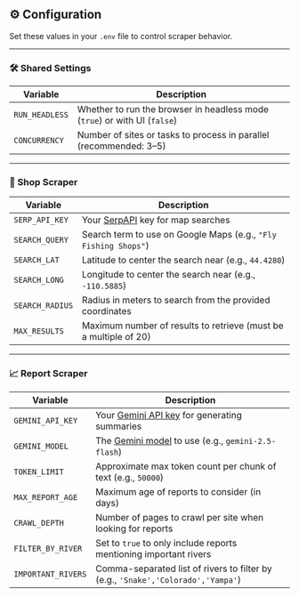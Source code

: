 ## ⚙️ Configuration

Set these values in your `.env` file to control scraper behavior.

---

### 🛠️ Shared Settings

| Variable       | Description                                                               |
| -------------- | ------------------------------------------------------------------------- |
| `RUN_HEADLESS` | Whether to run the browser in headless mode (`true`) or with UI (`false`) |
| `CONCURRENCY`  | Number of sites or tasks to process in parallel (recommended: 3–5)        |

---

### 🛒 Shop Scraper

| Variable        | Description                                                             |
| --------------- | ----------------------------------------------------------------------- |
| `SERP_API_KEY`  | Your [SerpAPI](https://serpapi.com/manage-api-key) key for map searches |
| `SEARCH_QUERY`  | Search term to use on Google Maps (e.g., `"Fly Fishing Shops"`)         |
| `SEARCH_LAT`    | Latitude to center the search near (e.g., `44.4280`)                    |
| `SEARCH_LONG`   | Longitude to center the search near (e.g., `-110.5885`)                 |
| `SEARCH_RADIUS` | Radius in meters to search from the provided coordinates                |
| `MAX_RESULTS`   | Maximum number of results to retrieve (must be a multiple of 20)        |

---

### 📈 Report Scraper

| Variable           | Description                                                                                        |
| ------------------ | -------------------------------------------------------------------------------------------------- |
| `GEMINI_API_KEY`   | Your [Gemini API key](https://aistudio.google.com/app/apikey) for generating summaries             |
| `GEMINI_MODEL`     | The [Gemini model](https://ai.google.dev/gemini-api/docs/models) to use (e.g., `gemini-2.5-flash`) |
| `TOKEN_LIMIT`      | Approximate max token count per chunk of text (e.g., `50000`)                                      |
| `MAX_REPORT_AGE`   | Maximum age of reports to consider (in days)                                                       |
| `CRAWL_DEPTH`      | Number of pages to crawl per site when looking for reports                                         |
| `FILTER_BY_RIVER`  | Set to `true` to only include reports mentioning important rivers                                  |
| `IMPORTANT_RIVERS` | Comma-separated list of rivers to filter by (e.g., `'Snake','Colorado','Yampa'`)                   |
